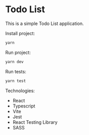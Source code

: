 # Todo List

This is a simple Todo List application.

Install project:
```bash
yarn
```

Run project:
```bash
yarn dev
```

Run tests:
```bash
yarn test
```

Technologies:
- React
- Typescript
- Vite
- Jest
- React Testing Library
- SASS
